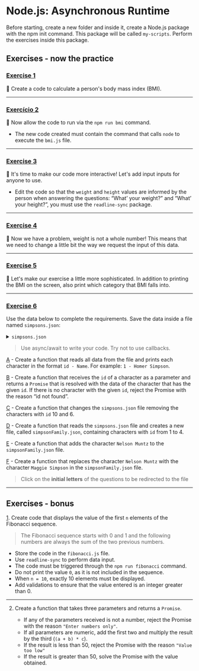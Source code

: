 # Node.js: Asynchronous Runtime

Before starting, create a new folder and inside it, create a Node.js package with the npm init command. This package will be called `my-scripts`. Perform the exercises inside this package.

## Exercises - now the practice

### [Exercise 1](./exercises/bmi.js)

🚀 Create a code to calculate a person's body mass index (BMI).

---

### [Exercício 2](./exercises/bmi.js)

🚀 Now allow the code to run via the `npm run bmi` command.
- The new code created must contain the command that calls `node` to execute the `bmi.js` file.

--- 

### [Exercise 3](./exercises/bmi.js)

🚀 It's time to make our code more interactive! Let's add input inputs for anyone to use.

- Edit the code so that the `weight` and `height` values are informed by the person when answering the questions: “What’ your weight?” and “What’ your height?”, you must use the `readline-sync` package.

---

### [Exercise 4](./exercises/bmi.js)

🚀 Now we have a problem, weight is not a whole number! This means that we need to change a little bit the way we request the input of this data.

---

### [Exercise 5](./exercises/bmi.js)

🚀 Let's make our exercise a little more sophisticated. In addition to printing the BMI on the screen, also print which category that BMI falls into.

---

### [Exercise 6](./exercises/exercise6/)
Use the data below to complete the requirements. Save the data inside a file named `simpsons.json`:

<details>
<summary><code>simpsons.json</code></summary>

```
[
  {
    "id": "1",
    "name": "Homer Simpson"
  },
  {
    "id": "2",
    "name": "Marge Simpson"
  },
  {
    "id": "3",
    "name": "Bart Simpson"
  },
  {
    "id": "4",
    "name": "Lisa Simpson"
  },
  {
    "id": "5",
    "name": "Maggie Simpson"
  },
  {
    "id": "6",
    "name": "Ned Flanders"
  },
  {
    "id": "7",
    "name": "Montgomery Burns"
  },
  {
    "id": "8",
    "name": "Nelson Muntz"
  },
  {
    "id": "9",
    "name": "Krusty"
  },
  {
    "id": "10",
    "name": "Milhouse Van Houten"
  }
]
```

</details>

> Use async/await to write your code. Try not to use callbacks.

[A](./exercises/exercise6/readSimpsons.js) - Create a function that reads all data from the file and prints each character in the format `id - Name`. For example: `1 - Homer Simpson`.

[B](./exercises/exercise6/getSimpsonsId.js) - Create a function that receives the `id` of a character as a parameter and returns a `Promise` that is resolved with the data of the character that has the given `id`. If there is no character with the given `id`, reject the Promise with the reason “id not found”.

[C](./exercises/exercise6/removeSimpsons.js) - Create a function that changes the `simpsons.json` file removing the characters with `id` 10 and 6.

[D](./exercises/exercise6/createSimpsonFamily.js) - Create a function that reads the `simpsons.json` file and creates a new file, called `simpsonFamily.json`, containing characters with `id` from 1 to 4.

[E](./exercises/exercise6/addPersonSimpsonFamily.js) - Create a function that adds the character `Nelson Muntz` to the `simpsonFamily.json` file.

[F](./exercises/exercise6/changePersonSimpsonFamily.js) - Create a function that replaces the character `Nelson Muntz` with the character `Maggie Simpson` in the `simpsonFamily.json` file.

> Click on the <strong>initial letters</strong> of the questions to be redirected to the file

---

## Exercises - bonus

[1](./exercises/bonus/fibonacci.js). Create code that displays the value of the first `n` elements of the Fibonacci sequence.

> The Fibonacci sequence starts with 0 and 1 and the following numbers are always the sum of the two previous numbers.

  - Store the code in the `fibonacci.js` file.
  - Use `readline-sync` to perform data input.
  - The code must be triggered through the `npm run fibonacci` command.
  - Do not print the value `0`, as it is not included in the sequence.
  - When `n = 10`, exactly 10 elements must be displayed.
  - Add validations to ensure that the value entered is an integer greater than 0.

---

2. Create a function that takes three parameters and returns a `Promise`.

    - If any of the parameters received is not a number, reject the Promise with the reason `"Enter numbers only"`.
    - If all parameters are numeric, add the first two and multiply the result by the third (`(a + b) * c`).
    - If the result is less than 50, reject the Promise with the reason `"Value too low"`
    - If the result is greater than 50, solve the Promise with the value obtained.